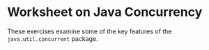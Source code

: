 # Worksheet on Java Concurrency

These exercises examine some of the key features of the `java.util.concurrent` package.


